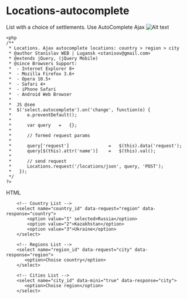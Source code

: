 Locations-autocomplete
======================

List with a choice of settlements. Use AutoComplete Ajax
![Alt text](http://cdn.joxi.ru/uploads/prod/2014/06/16/7ff/c96/a8376f7c8a680c19e334cd16fb4d2b7d62563e21.jpg "See example")
```
<php
/**
 * Locations. Ajax autocomplete locations: country > region > city
 * @author Stanislav WEB | Lugansk <stanisov@gmail.com>
 * @extends jQuery, (jQuery Mobile)
 * @since Browsers Support:
 *  - Internet Explorer 8+
 *  - Mozilla Firefox 3.6+
 *  - Opera 10.5+
 *  - Safari 4+
 *  - iPhone Safari
 *  - Android Web Browser
 *  
 *  JS @see 
 *  $('select.autocomplete').on('change', function(e) {
 *      e.preventDefault();
 *      
 *      var query   =   {}; 
 *      
 *      // formed request params
 *      
 *      query['request']               =   $(this).data('request');
 *      query[$(this).attr('name')]    =   $(this).val();
 *      
 *      // send request
 *      Locations.request('/locations/json', query, 'POST');
 *   });   
 */
?>
```
HTML
```
	<!-- Country List -->
	<select name="country_id" data-request="region" data-response="country">
        <option value="1" selected>Russia</option>
        <option value="2">Kazakhstan</option>
        <option value="3">Ukraine</option>
    </select> 
	
	<!-- Regions List -->
    <select name="region_id" data-request="city" data-response="region">
       <option>Choise country</option>                      
    </select>
	
	<!-- Cities List -->
    <select name="city_id" data-mini="true" data-response="city">
       <option>Choise region</option>                      
    </select> 
```
